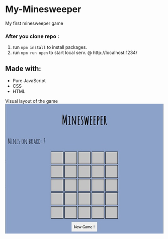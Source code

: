 # My-Minesweeper
My first minesweeper game

### After you clone repo :

1. run `npm install` to install packages.
2. run `npm run open` to start local serv. @ http://localhost:1234/

 ## Made with:
 
 * Pure JavaScript
 * CSS
 * HTML

Visual layout of the game  
![MsLayout](https://raw.githubusercontent.com/Max1mmus/My-Minesweeper/master/gameLayout.jpg)
